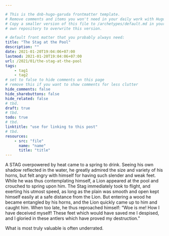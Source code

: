 ```yaml
---

# This is the dnb-hugo-garuda frontmatter template. 
# Remove comments and items you won't need in your daily work with Hugo.
# Copy a smaller version of this file to /archetypes/default.md in your
# own repository to overwrite this version.

# default front matter that you probably always need:
title: "The Stag at the Pool"
description: ""
date: 2021-01-20T19:04:06+07:00
lastmod: 2021-01-20T19:04:06+07:00
url: /2021/01/the-stag-at-the-pool
tags:
    - tag1
    - tag2
# set to false to hide comments on this page
# remove this if you want to show comments for less clutter
hide_comments: false
hide_sharebuttons: false
hide_related: false
# tbd.
draft: true
# tbd.
todo: true
# tbd.
linktitle: "use for linking to this post"
# tbd.
resources:
    - src: "file"
      name: "name"
      title: "title"
---
```

A STAG overpowered by heat came to a spring to drink. Seeing his own shadow reflected in the water, he greatly admired the size and variety of his horns, but felt angry with himself for having such slender and weak feet. While he was thus contemplating himself, a Lion appeared at the pool and crouched to spring upon him. The Stag immediately took to flight, and exerting his utmost speed, as long as the plain was smooth and open kept himself easily at a safe distance from the Lion. But entering a wood he became entangled by his horns, and the Lion quickly came up to him and caught him. When too late, he thus reproached himself: “Woe is me! How I have deceived myself! These feet which would have saved me I despised, and I gloried in these antlers which have proved my destruction.”

What is most truly valuable is often underrated.
